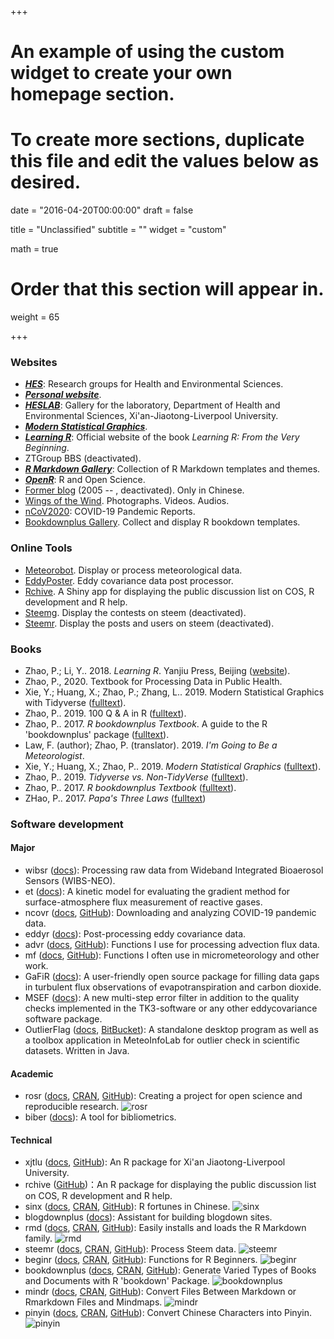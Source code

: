 +++
# An example of using the custom widget to create your own homepage section.
# To create more sections, duplicate this file and edit the values below as desired.

date = "2016-04-20T00:00:00"
draft = false

title = "Unclassified"
subtitle = ""
widget = "custom"

math = true

# Order that this section will appear in.
weight = 65

+++

### Websites

- [***HES***](https://hes.pzhao.org): Research groups for Health and Environmental Sciences.
- [***Personal website***](https://pzhao.org).
- [***HESLAB***](https://pzhaonet.github.io/hes/): Gallery for the laboratory, Department of Health and Environmental Sciences, Xi'an-Jiaotong-Liverpool University.
- [***Modern Statistical Graphics***](https://msg2020.pzhao.org/).
- [***Learning R***](https://xuer.pzhao.org/): Official website of the book *Learning R: From the Very Beginning*.
- ZTGroup BBS (deactivated). 
- [***R Markdown Gallery***](https://rmd.pzhao.org/): Collection of R Markdown templates and themes.
- [***OpenR***](https://openr.pzhao.org): R and Open Science.
- [Former blog](http://dapengde.com) (2005 -- , deactivated). Only in Chinese.
- [Wings of the Wind](https://gallery.pzhao.org). Photographs. Videos. Audios. 
- [nCoV2020](https://ncov2020.org): COVID-19 Pandemic Reports.
- [Bookdownplus Gallery](https://bookdownplus.pzhao.org/). Collect and display R bookdown templates.

### Online Tools

- [Meteorobot](https://sciwis.shinyapps.io/meteorobot/). Display or process meteorological data.
- [EddyPoster](https://sciwis.shinyapps.io/eddyposter/). Eddy covariance data post processor.
- [Rchive](https://sciwis.shinyapps.io/rchive/). A Shiny app for displaying the public discussion list on COS, R development and R help.
- [Steemg](http://ec2-35-157-142-69.eu-central-1.compute.amazonaws.com:3838/myapp/). Display the contests on steem (deactivated).
- [Steemr](https://pzhao.shinyapps.io/steemr/). Display the posts and users on steem (deactivated).

### Books

- Zhao, P.; Li, Y.. 2018. *Learning R*. Yanjiu Press, Beijing ([website](https://xuer.pzhao.org/)). 
- Zhao, P., 2020. Textbook for Processing Data in Public Health.
- Xie, Y.; Huang, X.; Zhao, P.; Zhang, L.. 2019. Modern Statistical Graphics with Tidyverse ([fulltext](https://pzhaonet.github.io/msgtv/)).
- Zhao, P.. 2019. 100 Q & A in R ([fulltext](https://pzhao.org/book/r100q/)).
- Zhao, P.. 2017. *R bookdownplus Textbook*. A guide to the R 'bookdownplus' package ([fulltext](https://bookdown.org/baydap/bookdownplus/)).
- Law, F. (author); Zhao, P. (translator). 2019. *I'm Going to Be a Meteorologist*.
- Xie, Y.; Huang, X.; Zhao, P.. 2019. *Modern Statistical Graphics* ([fulltext](https://msg-book.netlify.com/)).
- Zhao, P.. 2019. *Tidyverse vs. Non-TidyVerse* ([fulltext](https://pzhaonet.github.io/btcookbook/)).
- Zhao, P.. 2017. *R bookdownplus Textbook* ([fulltext](https://bookdown.org/baydap/bookdownplus/)).
- ZHao, P.. 2017. *Papa's Three Laws* ([fulltext](https://bookdown.org/baydap/papasdiary/))

### Software development

#### Major

- wibsr ([docs](https://pzhao.org/pkg/wibsr)): Processing raw data from Wideband Integrated Bioaerosol Sensors (WIBS-NEO).
- et ([docs](https://pzhao.org/pkg/et)): A kinetic model for evaluating the gradient method for surface-atmosphere flux measurement of reactive gases.
- ncovr ([docs](https://pzhao.org/pkg/et), [GitHub](https://github.com/pzhaonet/ncovr)): Downloading and analyzing COVID-19 pandemic data.
- eddyr ([docs](https://pzhao.org/pkg/eddyr)): Post-processing eddy covariance data.
- advr ([docs](https://pzhao.org/pkg/advr), [GitHub](https://github.com/pzhaonet/advr)): Functions I use for processing advection  flux data.
- mf ([docs](https://pzhao.org/pkg/mf), [GitHub](https://github.com/pzhaonet/mf)): Functions I often use in micrometeorology and other work.
- GaFiR ([docs](https://www.bayceer.uni-bayreuth.de/mm/de/software/software/software_dl.php?id_obj=124194)): A user-friendly open source package for filling data gaps in turbulent flux observations of evapotranspiration and carbon dioxide.
- MSEF ([docs](https://epub.uni-bayreuth.de/1759/)): A new multi-step error filter in addition to the quality checks implemented in the TK3-software or any other eddycovariance software package.
- OutlierFlag ([docs](http://meteothink.org/products/outlierflag.html), [BitBucket](https://bitbucket.org/yaqiang/outlierflag)): A standalone desktop program as well as a toolbox application in MeteoInfoLab for outlier check in scientific datasets. Written in Java.

#### Academic
- rosr ([docs](https://pzhao.org/pkg/rosr), [CRAN](https://CRAN.R-project.org/package=rosr), [GitHub](https://github.com/pzhaonet/rosr)): Creating a project for open science and reproducible research.
  ![rosr](http://cranlogs.r-pkg.org/badges/grand-total/rosr)
- biber ([docs](https://pzhao.org/pkg/biber)): A tool for bibliometrics.

#### Technical
- xjtlu ([docs](https://pzhao.org/pkg/xjtlu), [GitHub](https://github.com/pzhaonet/xjtlu)): An R package for Xi'an Jiaotong-Liverpool University.
- rchive ([GitHub](https://github.com/pzhaonet/rchive))：An R package for displaying the public discussion list on COS, R development and R help.
- sinx ([docs](https://pzhao.org/pkg/sinx), [CRAN](https://CRAN.R-project.org/package=sinx), [GitHub](https://github.com/pzhaonet/sinx)): R fortunes in Chinese.
  ![sinx](http://cranlogs.r-pkg.org/badges/grand-total/sinx)
- blogdownplus ([docs](https://pzhao.org/pkg/blogdownplus)): Assistant for building blogdown sites.
- rmd ([docs](https://pzhao.org/pkg/rmd), [CRAN](https://CRAN.R-project.org/package=rmd), [GitHub](https://github.com/pzhaonet/rmd)):  Easily installs and loads the R Markdown family.
  ![rmd](http://cranlogs.r-pkg.org/badges/grand-total/rmd)
- steemr ([docs](https://pzhao.org/pkg/steemr), [CRAN](https://CRAN.R-project.org/package=steemr), [GitHub](https://github.com/pzhaonet/steemr)):  Process Steem data.
  ![steemr](https://cranlogs.r-pkg.org/badges/grand-total/steemr)
- beginr ([docs](https://pzhao.org/pkg/beginr), [CRAN](https://CRAN.R-project.org/package=beginr), [GitHub](https://github.com/pzhaonet/beginr)): Functions for R Beginners.
  ![beginr](http://cranlogs.r-pkg.org/badges/grand-total/beginr)
- bookdownplus ([docs](https://pzhao.org/pkg/bookdownplus), [CRAN](https://CRAN.R-project.org/package=bookdownplus), [GitHub](https://github.com/pzhaonet/bookdownplus)): Generate Varied Types of Books and Documents with R 'bookdown' Package. 
  ![bookdownplus](http://cranlogs.r-pkg.org/badges/grand-total/bookdownplus)
- mindr ([docs](https://pzhao.org/pkg/mindr), [CRAN](https://CRAN.R-project.org/package=mindr), [GitHub](https://github.com/pzhaonet/mindr)): Convert Files Between Markdown or Rmarkdown Files and Mindmaps.
  ![mindr](http://cranlogs.r-pkg.org/badges/grand-total/mindr)
- pinyin ([docs](https://pzhao.org/pkg/pinyin), [CRAN](https://CRAN.R-project.org/package=pinyin), [GitHub](https://github.com/pzhaonet/pinyin)): Convert Chinese Characters into Pinyin.
  ![pinyin](http://cranlogs.r-pkg.org/badges/grand-total/pinyin)
